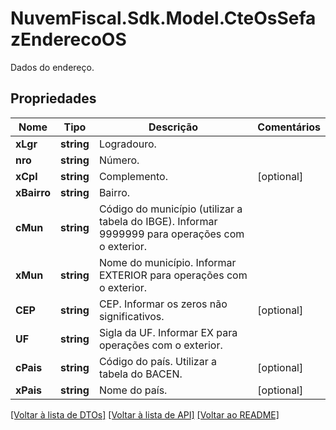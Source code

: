 # NuvemFiscal.Sdk.Model.CteOsSefazEnderecoOS
Dados do endereço.

## Propriedades

Nome | Tipo | Descrição | Comentários
------------ | ------------- | ------------- | -------------
**xLgr** | **string** | Logradouro. | 
**nro** | **string** | Número. | 
**xCpl** | **string** | Complemento. | [optional] 
**xBairro** | **string** | Bairro. | 
**cMun** | **string** | Código do município (utilizar a tabela do IBGE).  Informar 9999999 para operações com o exterior. | 
**xMun** | **string** | Nome do município.  Informar EXTERIOR para operações com o exterior. | 
**CEP** | **string** | CEP.  Informar os zeros não significativos. | [optional] 
**UF** | **string** | Sigla da UF.  Informar EX para operações com o exterior. | 
**cPais** | **string** | Código do país.  Utilizar a tabela do BACEN. | [optional] 
**xPais** | **string** | Nome do país. | [optional] 

[[Voltar à lista de DTOs]](../README.md#documentation-for-models) [[Voltar à lista de API]](../README.md#documentation-for-api-endpoints) [[Voltar ao README]](../README.md)

